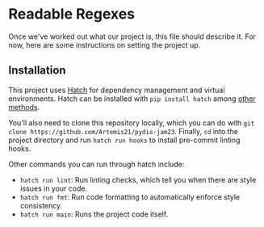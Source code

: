 # Readable Regexes

Once we've worked out what our project is, this file should describe it. For now, here are some instructions on setting the project up.

## Installation

This project uses [Hatch](https://hatch.pypa.io) for dependency management and virtual environments. Hatch can be installed with `pip install hatch` among [other methods](https://hatch.pypa.io/latest/install/).

You'll also need to clone this repository locally, which you can do with `git clone https://github.com/Artemis21/pydis-jam23`. Finally, `cd` into the project directory and run `hatch run hooks` to install pre-commit linting hooks.

Other commands you can run through hatch include:
- `hatch run lint`: Run linting checks, which tell you when there are style issues in your code.
- `hatch run fmt`: Run code formatting to automatically enforce style consistency.
- `hatch run main`: Runs the project code itself.
